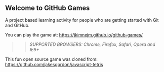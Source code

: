 ## Welcome to GitHub Games

A project based learning activity for people who are getting started with Git and GitHub.

You can play the game at: https://jkimnejm.github.io/github-games/

>> _*SUPPORTED BROWSERS*: Chrome, Firefox, Safari, Opera and IE9+_

This fun open source game was cloned from: https://github.com/jakesgordon/javascript-tetris
